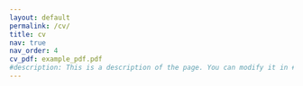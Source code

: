```yaml
---
layout: default
permalink: /cv/
title: cv
nav: true
nav_order: 4
cv_pdf: example_pdf.pdf
#description: This is a description of the page. You can modify it in #'pages/_cv.md'. You can also change or remove the top pdf download button.
---
```

